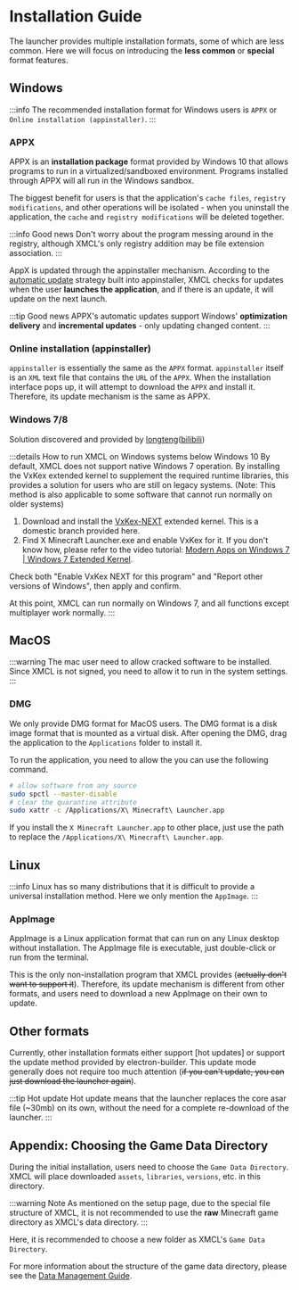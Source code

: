 # Installation Guide

The launcher provides multiple installation formats, some of which are less common. Here we will focus on introducing the **less common** or **special** format features.

## Windows

:::info
The recommended installation format for Windows users is `APPX` or `Online installation (appinstaller)`.
:::

### APPX

APPX is an **installation package** format provided by Windows 10 that allows programs to run in a virtualized/sandboxed environment. Programs installed through APPX will all run in the Windows sandbox.

The biggest benefit for users is that the application's `cache files`, `registry modifications`, and other operations will be isolated - when you uninstall the application, the `cache` and `registry modifications` will be deleted together.

:::info Good news
Don't worry about the program messing around in the registry, although XMCL's only registry addition may be file extension association.
:::

AppX is updated through the appinstaller mechanism. According to the [automatic update](https://learn.microsoft.com/en-us/windows/msix/app-installer/auto-update-and-repair--overview#automatic-updates) strategy built into appinstaller, XMCL checks for updates when the user **launches the application**, and if there is an update, it will update on the next launch.

:::tip Good news
APPX's automatic updates support Windows' **optimization delivery** and **incremental updates** - only updating changed content.
:::

### Online installation (appinstaller)

`appinstaller` is essentially the same as the `APPX` format. `appinstaller` itself is an `XML` text file that contains the `URL` of the `APPX`. When the installation interface pops up, it will attempt to download the `APPX` and install it. Therefore, its update mechanism is the same as APPX.

### Windows 7/8

Solution discovered and provided by [longteng](https://github.com/longteng-H)([bilibili](https://space.bilibili.com/1030667057))

:::details How to run XMCL on Windows systems below Windows 10
By default, XMCL does not support native Windows 7 operation. By installing the VxKex extended kernel to supplement the required runtime libraries, this provides a solution for users who are still on legacy systems. (Note: This method is also applicable to some software that cannot run normally on older systems)

1. Download and install the [VxKex-NEXT](https://github.com/YuZhouRen86/VxKex-NEXT) extended kernel. This is a domestic branch provided here.
2. Find X Minecraft Launcher.exe and enable VxKex for it. If you don't know how, please refer to the video tutorial: [Modern Apps on Windows 7 | Windows 7 Extended Kernel]( https://www.youtube.com/watch?v=zl7AsxtoPV8).

Check both "Enable VxKex NEXT for this program" and "Report other versions of Windows", then apply and confirm.

At this point, XMCL can run normally on Windows 7, and all functions except multiplayer work normally.
:::

## MacOS

:::warning
The mac user need to allow cracked software to be installed.
Since XMCL is not signed, you need to allow it to run in the system settings.
:::

### DMG

We only provide DMG format for MacOS users. The DMG format is a disk image format that is mounted as a virtual disk. After opening the DMG, drag the application to the `Applications` folder to install it.

To run the application, you need to allow the you can use the following command.

```sh
# allow software from any source
sudo spctl --master-disable
# clear the quarantine attribute
sudo xattr -c /Applications/X\ Minecraft\ Launcher.app
```

If you install the `X Minecraft Launcher.app` to other place, just use the path to replace the `/Applications/X\ Minecraft\ Launcher.app`.

## Linux

:::info
Linux has so many distributions that it is difficult to provide a universal installation method. Here we only mention the `AppImage`.
:::

### AppImage

AppImage is a Linux application format that can run on any Linux desktop without installation. The AppImage file is executable, just double-click or run from the terminal.

This is the only non-installation program that XMCL provides (~~actually don't want to support it~~). Therefore, its update mechanism is different from other formats, and users need to download a new AppImage on their own to update.

## Other formats

Currently, other installation formats either support [hot updates] or support the update method provided by electron-builder. This update mode generally does not require too much attention (~~if you can't update, you can just download the launcher again~~).

:::tip Hot update
Hot update means that the launcher replaces the core asar file (~30mb) on its own, without the need for a complete re-download of the launcher.
:::

## Appendix: Choosing the Game Data Directory

During the initial installation, users need to choose the `Game Data Directory`. XMCL will place downloaded `assets`, `libraries`, `versions`, etc. in this directory.

:::warning Note
As mentioned on the setup page, due to the special file structure of XMCL, it is not recommended to use the **raw** Minecraft game directory as XMCL's data directory.
:::

Here, it is recommended to choose a new folder as XMCL's `Game Data Directory`.

For more information about the structure of the game data directory, please see the [Data Management Guide](/en/guide/manage.md#minecraft-related-data).